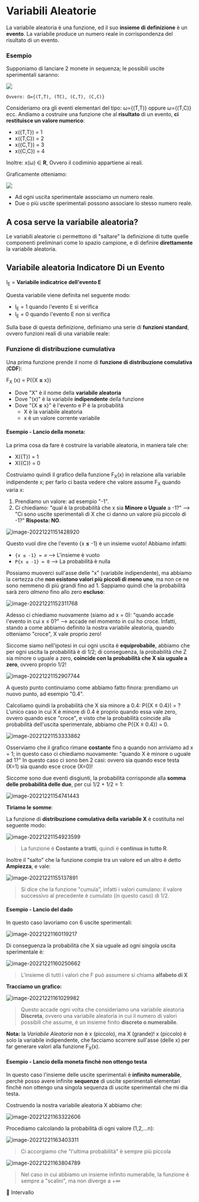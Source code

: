 # Variabili Aleatorie

La variabile aleatoria è una funzione, ed il suo **insieme di definizione** è un **evento**. La variabile produce un numero reale in corrispondenza del risultato di un evento.

### Esempio

Supponiamo di lanciare 2 monete in sequenza; le possibili uscite sperimentali saranno:

![](https://tva1.sinaimg.cn/large/008vxvgGgy1h9ap8j5zpej30sz0rsabk.jpg)

`Ovvero: Ω={(T,T), (TC), (C,T), (C,C)}`

Consideriamo ora gli eventi elementari del tipo: ω={(T,T)} oppure ω={(T,C)} ecc.
Andiamo a costruire una funzione che al **risultato** di un evento, **ci restituisce un valore numerico**:

- x({T,T}) = 1
- x({T,C}) = 2
- x({C,T}) = 3
- x({C,C}) = 4

Inoltre: x(ω) ∈ **R**, Ovvero il codiminio appartiene ai reali.

Graficamente otteniamo:

![](https://tva1.sinaimg.cn/large/008vxvgGgy1h9ap5u01ajj31b20rrtbo.jpg)

- Ad ogni uscita sperimentale associamo un numero reale.
- Due o più uscite sperimentali possono associare lo stesso numero reale.

## A cosa serve la variabile aleatoria?

Le variabili aleatorie ci permettono di "saltare" la definizione di tutte quelle componenti preliminari come lo spazio campione, e di definire **direttamente** la variabile aleatoria.

## Variabile aleatoria Indicatore Di un Evento

I<sub>E</sub> = **Variabile indicatrice dell'evento E**

Questa variabile viene definita nel seguente modo: 

- I<sub>E</sub> = 1 quando l'evento E si verifica
- I<sub>E</sub> = 0 quando l'evento E non si verifica

Sulla base di questa definizione, definiamo una serie di **funzioni standard**, ovvero funzioni reali di una variabile reale:

### Funzione di distribuzione cumulativa

Una prima funzione prende il nome di **funzione di distribuzione comulativa** (**CDF**):

F<sub>X</sub> (x) = P({X **≤** x})

- Dove "X" è il nome della **variabile aleatoria**
- Dove "(x)" è la variabile **indipendente** della funzione
- Dove "{X **≤** x}" è l'evento e P è la probabilità
  - X è la variabile aleatoria
  - x è un valore corrente variabile

#### Esempio - Lancio della moneta:

La prima cosa da fare è costruire la variabile aleatoria, in maniera tale che:

- X({T}) = 1
- X({C}) = 0

Costruiamo quindi il grafico della funzione F<sub>X</sub>(x) in relazione alla variabile indipendente x; per farlo ci basta vedere che valore assume F<sub>X</sub> quando varia x:

1) Prendiamo un valore: ad esempio "-1". 
2) Ci chiediamo: "qual è la probabilità che x sia **Minore o Uguale** a -1?" --> "Ci sono uscite sperimentali di X che ci danno un valore più piccolo di -1?" **Risposta: NO**.

![image-20221221151428920](https://tva1.sinaimg.cn/large/008vxvgGgy1h9bshl3vkhj311o0rsdhl.jpg)

Questo vuol dire che l'evento {x **≤** -1} è un insieme vuoto! Abbiamo infatti:

- `{x ≤ -1} = ∅`	--> L'insieme è vuoto
- `P{x ≤ -1} = 0`   --> La probabilità è nulla

Possiamo muoverci sull'asse delle "x" (variabile indipendente), ma abbiamo la certezza che **non esistono valori più piccoli di meno uno**, ma non ce ne sono nemmeno di più grandi fino ad 1. Sappiamo quindi che la probabilità sarà zero *almeno* fino allo zero **escluso**:

![image-20221221152311768](https://tva1.sinaimg.cn/large/008vxvgGgy1h9bsqo531dj31500rsdhj.jpg)

Adesso ci chiediamo nuovamente (siamo ad x = 0): "quando accade l'evento in cui x ≤ 0?" --> accade nel momento in cui ho croce. Infatti, stando a come abbiamo definito la nostra variabile aleatoria, quando otteniamo "croce", X vale proprio zero!

Siccome siamo nell'ipotesi in cui ogni uscita è **equiprobabile**, abbiamo che per ogni uscita la probabilità è di 1/2; di conseguenza, la probabilità che Z sia minore o uguale a zero, **coincide con la probabilità che X sia uguale a zero**, ovvero proprio 1/2!

![image-20221221152907744](https://tva1.sinaimg.cn/large/008vxvgGgy1h9bsx07afjj30wo0rs402.jpg)

A questo punto continuiamo come abbiamo fatto finora: prendiamo un nuovo punto, ad esempio "0.4".

Calcoliamo quindi la probabilità che X sia minore a 0.4: P({X ≤ 0.4}) = ? L'unico caso in cui X è minore di 0.4 è proprio quando essa vale zero, ovvero quando esce "croce", e visto che la probabilità coincide alla probabilità dell'uscita sperimentale, abbiamo che P({X ≤ 0.4}) = 0.

![image-20221221153333862](https://tva1.sinaimg.cn/large/008vxvgGgy1h9bt1h6ls9j320s0rs77k.jpg)

Osserviamo che il grafico rimane **costante** fino a quando non arriviamo ad x = 1; in questo caso ci chiediamo nuovamente: "quando X è minore o uguale ad 1?" In questo caso ci sono ben 2 casi: ovvero sia quando esce testa (X=1) sia quando esce croce (X=0)!

Siccome sono due eventi disgiunti, la probabilità corrisponde alla **somma delle probabilità delle due**, per cui 1/2 + 1/2 = 1:

![image-20221221154741443](https://tva1.sinaimg.cn/large/008vxvgGgy1h9btg5wi6uj317i0rsmzp.jpg)

**Tiriamo le somme**:

La funzione di **distribuzione comulativa della variabile X** è costituita nel seguente modo:

![image-20221221154923599](https://tva1.sinaimg.cn/large/008vxvgGgy1h9bthxvzitj31pl0rsgp5.jpg)

> La funzione è **Costante a tratti**, quindi è **continua in tutto R**.

Inoltre il "salto" che la funzione compie tra un valore ed un altro è detto **Ampiezza**, e vale:

![image-20221221155137891](https://tva1.sinaimg.cn/large/008vxvgGgy1h9btk972snj30u10rsmys.jpg)

> Si dice che la funzione "cumula", infatti i valori cumulano: il valore successivo al precedente è cumulato (in questo caso) di 1/2.

#### Esempio - Lancio del dado

In questo caso lavoriamo con 6 uscite sperimentali:

![image-20221221160119217](https://tva1.sinaimg.cn/large/008vxvgGgy1h9btui30baj31o50rs782.jpg)

Di conseguenza la probabilità che X sia uguale ad ogni singola uscita sperimentale è:

![image-20221221160250662](https://tva1.sinaimg.cn/large/008vxvgGgy1h9btvxij1aj31mq0rs40x.jpg)

> L'insieme di tutti i valori che F può assumere si chiama **alfabeto di X** 

**Tracciamo un grafico:**

![image-20221221161029982](https://tva1.sinaimg.cn/large/008vxvgGgy1h9bu3w1utsj31qw0rsn13.jpg)

> Questo accade ogni volta che consideriamo una variabile aleatoria **Discreta**, ovvero una variabile aleatoria in cui il numero di valori possibili che assume, è un insieme finito **discreto o numerabile**.

**Nota:** la *Variabile Aleatoria* non è x (piccolo), ma X (grande)! x (piccolo) è solo la variabile indipendente, che facciamo scorrere sull'asse (delle x) per far generare valori alla funzione F<sub>X</sub>(x).

#### Esempio - Lancio della moneta finchè non ottengo testa

In questo caso l'insieme delle uscite sperimentali è **infinito numerabile**, perchè posso avere infinite **sequenze** di uscite sperimentali elementari finchè non ottengo una singola sequenza di uscite sperimentali che mi dia testa.

Costruendo la nostra variabile aleatoria X abbiamo che:

![image-20221221163322606](https://tva1.sinaimg.cn/large/008vxvgGgy1h9burp99otj319e0rswgn.jpg)

Procediamo calcolando la probabilità di ogni valore (1,2,...n):

![image-20221221163403311](https://tva1.sinaimg.cn/large/008vxvgGgy1h9buseawe9j32yp0rstgi.jpg)

> Ci accorgiamo che "l'ultima probabilità" è sempre più piccola

![image-20221221163804789](https://tva1.sinaimg.cn/large/008vxvgGgy1h9buwk8bwgj31i30rsgoq.jpg)

> Nel caso in cui abbiamo un insieme infinito numerabile, la funzione è sempre a "scalini", ma non diverge a +∞

🏁 Intervallo